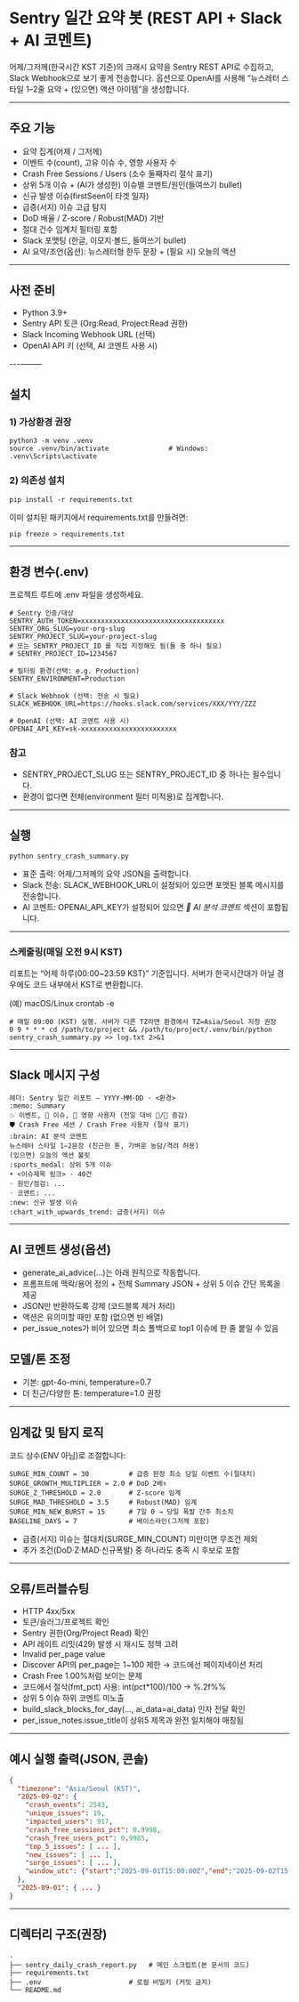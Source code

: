 # Sentry 일간 요약 봇 (REST API + Slack + AI 코멘트)

어제/그저께(한국시간 KST 기준)의 크래시 요약을 Sentry REST API로 수집하고, Slack Webhook으로 보기 좋게 전송합니다.
옵션으로 OpenAI를 사용해 “뉴스레터 스타일 1–2줄 요약 + (있으면) 액션 아이템”을 생성합니다.

---

## 주요 기능
- 요약 집계(어제 / 그저께)
- 이벤트 수(count), 고유 이슈 수, 영향 사용자 수
- Crash Free Sessions / Users (소수 둘째자리 절삭 표기)
- 상위 5개 이슈 + (AI가 생성한) 이슈별 코멘트/원인(들여쓰기 bullet)
- 신규 발생 이슈(firstSeen이 타겟 일자)
- 급증(서지) 이슈 고급 탐지
- DoD 배율 / Z-score / Robust(MAD) 기반
- 절대 건수 임계치 필터링 포함
- Slack 포맷팅 (한글, 이모지·볼드, 들여쓰기 bullet)
- AI 요약/조언(옵션): 뉴스레터형 한두 문장 + (필요 시) 오늘의 액션

---

## 사전 준비
- Python 3.9+
- Sentry API 토큰 (Org:Read, Project:Read 권한)
- Slack Incoming Webhook URL (선택)
- OpenAI API 키 (선택, AI 코멘트 사용 시)

---⸻

## 설치

### 1) 가상환경 권장
```
python3 -m venv .venv
source .venv/bin/activate               # Windows: .venv\Scripts\activate
```

### 2) 의존성 설치
```
pip install -r requirements.txt
```

이미 설치된 패키지에서 requirements.txt를 만들려면:
```
pip freeze > requirements.txt
```



---

## 환경 변수(.env)

프로젝트 루트에 .env 파일을 생성하세요.

```
# Sentry 인증/대상
SENTRY_AUTH_TOKEN=xxxxxxxxxxxxxxxxxxxxxxxxxxxxxxxxxxxx
SENTRY_ORG_SLUG=your-org-slug
SENTRY_PROJECT_SLUG=your-project-slug
# 또는 SENTRY_PROJECT_ID 를 직접 지정해도 됨(둘 중 하나 필요)
# SENTRY_PROJECT_ID=1234567

# 필터링 환경(선택: e.g. Production)
SENTRY_ENVIRONMENT=Production

# Slack Webhook (선택: 전송 시 필요)
SLACK_WEBHOOK_URL=https://hooks.slack.com/services/XXX/YYY/ZZZ

# OpenAI (선택: AI 코멘트 사용 시)
OPENAI_API_KEY=sk-xxxxxxxxxxxxxxxxxxxxxxxx
```

### 참고
- SENTRY_PROJECT_SLUG 또는 SENTRY_PROJECT_ID 중 하나는 필수입니다.
- 환경이 없다면 전체(environment 필터 미적용)로 집계합니다.

---

## 실행

```
python sentry_crash_summary.py
```

- 표준 출력: 어제/그저께의 요약 JSON을 출력합니다.
- Slack 전송: SLACK_WEBHOOK_URL이 설정되어 있으면 포맷된 블록 메시지를 전송합니다.
- AI 코멘트: OPENAI_API_KEY가 설정되어 있으면 *:brain: AI 분석 코멘트* 섹션이 포함됩니다.

---

### 스케줄링(매일 오전 9시 KST)

리포트는 “어제 하루(00:00~23:59 KST)” 기준입니다. 서버가 한국시간대가 아닐 경우에도 코드 내부에서 KST로 변환합니다.

(예) macOS/Linux crontab -e

```
# 매일 09:00 (KST) 실행. 서버가 다른 TZ라면 환경에서 TZ=Asia/Seoul 지정 권장
0 9 * * * cd /path/to/project && /path/to/project/.venv/bin/python sentry_crash_summary.py >> log.txt 2>&1
```

---

## Slack 메시지 구성
```
헤더: Sentry 일간 리포트 — YYYY-MM-DD · <환경>
:memo: Summary
💥 이벤트, 🐞 이슈, 👥 영향 사용자 (전일 대비 🔺/🔻 증감)
🛡️ Crash Free 세션 / Crash Free 사용자 (절삭 표기)
:brain: AI 분석 코멘트
뉴스레터 스타일 1–2문장 (친근한 톤, 가벼운 농담/격려 허용)
(있으면) 오늘의 액션 불릿
:sports_medal: 상위 5개 이슈
• <이슈제목 링크> · 40건
◦ 원인/점검: ...
◦ 코멘트: ...
:new: 신규 발생 이슈
:chart_with_upwards_trend: 급증(서지) 이슈
```

---

## AI 코멘트 생성(옵션)
- generate_ai_advice(...)는 아래 원칙으로 작동합니다.
- 프롬프트에 맥락/용어 정의 + 전체 Summary JSON + 상위 5 이슈 간단 목록을 제공
- JSON만 반환하도록 강제 (코드블록 제거 처리)
- 액션은 유의미할 때만 포함 (없으면 빈 배열)
- per_issue_notes가 비어 있으면 최소 폴백으로 top1 이슈에 한 줄 붙일 수 있음

## 모델/톤 조정
- 기본: gpt-4o-mini, temperature=0.7
- 더 친근/다양한 톤: temperature=1.0 권장

---

## 임계값 및 탐지 로직

코드 상수(ENV 아님)로 조절합니다:
```
SURGE_MIN_COUNT = 30          # 급증 판정 최소 당일 이벤트 수(절대치)
SURGE_GROWTH_MULTIPLIER = 2.0 # DoD 2배↑
SURGE_Z_THRESHOLD = 2.0       # Z-score 임계
SURGE_MAD_THRESHOLD = 3.5     # Robust(MAD) 임계
SURGE_MIN_NEW_BURST = 15      # 7일 0 → 당일 폭발 간주 최소치
BASELINE_DAYS = 7             # 베이스라인(그저께 포함)
```

- 급증(서지) 이슈는 절대치(SURGE_MIN_COUNT) 미만이면 무조건 제외
- 추가 조건(DoD·Z·MAD·신규폭발) 중 하나라도 충족 시 후보로 포함

---

## 오류/트러블슈팅
- HTTP 4xx/5xx
- 토큰/슬러그/프로젝트 확인
- Sentry 권한(Org/Project Read) 확인
- API 레이트 리밋(429) 발생 시 재시도 정책 고려
- Invalid per_page value
- Discover API의 per_page는 1~100 제한 → 코드에선 페이지네이션 처리
- Crash Free 1.00%처럼 보이는 문제
- 코드에서 절삭(fmt_pct) 사용: int(pct*100)/100 → %.2f%%
- 상위 5 이슈 하위 코멘트 미노출
- build_slack_blocks_for_day(..., ai_data=ai_data) 인자 전달 확인
- per_issue_notes.issue_title이 상위5 제목과 완전 일치해야 매칭됨

---

## 예시 실행 출력(JSON, 콘솔)
```json
{
  "timezone": "Asia/Seoul (KST)",
  "2025-09-02": {
    "crash_events": 2543,
    "unique_issues": 19,
    "impacted_users": 917,
    "crash_free_sessions_pct": 0.9998,
    "crash_free_users_pct": 0.9985,
    "top_5_issues": [ ... ],
    "new_issues": [ ... ],
    "surge_issues": [ ... ],
    "window_utc": {"start":"2025-09-01T15:00:00Z","end":"2025-09-02T15:00:00Z"}
  },
  "2025-09-01": { ... }
}
```


---

## 디렉터리 구조(권장)
```
.
├── sentry_daily_crash_report.py   # 메인 스크립트(본 문서의 코드)
├── requirements.txt
├── .env                      # 로컬 비밀키 (커밋 금지)
└── README.md
```
